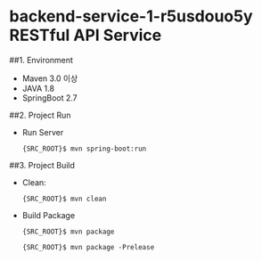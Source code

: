 # backend-service-1-r5usdouo5y RESTful API Service

##1. Environment
- Maven 3.0 이상
- JAVA 1.8
- SpringBoot 2.7

##2. Project Run
- Run Server

    `{SRC_ROOT}$ mvn spring-boot:run`

##3. Project Build
- Clean: 

    `{SRC_ROOT}$ mvn clean`

- Build Package

    `{SRC_ROOT}$ mvn package`
    
    `{SRC_ROOT}$ mvn package -Prelease`
    

